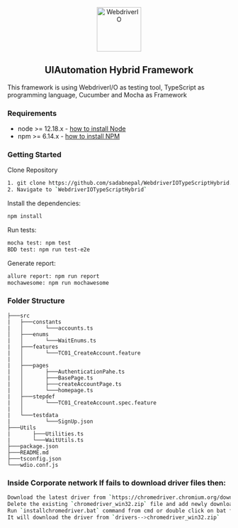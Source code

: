 <p align="center">
    <a href="https://webdriver.io/">
        <img alt="WebdriverIO" src="https://webdriver.io/assets/images/robot-3677788dd63849c56aa5cb3f332b12d5.svg" width="100">
    </a>
</p>

<h2 align="center"> UIAutomation Hybrid Framework </h2>
This framework is using WebdriverI/O as testing tool, TypeScript as programming language, Cucumber and Mocha as Framework

### Requirements
-   node >= 12.18.x - [how to install Node](https://nodejs.org/en/download/)
-   npm >= 6.14.x - [how to install NPM](https://www.npmjs.com/get-npm)

### Getting Started
Clone Repository
```bash
1. git clone https://github.com/sadabnepal/WebdriverIOTypeScriptHybrid.git
2. Navigate to `WebdriverIOTypeScriptHybrid`
```

Install the dependencies:
```bash
npm install
```

Run tests:
```bash
mocha test: npm test
BDD test: npm run test-e2e
```

Generate report:
```bash
allure report: npm run report
mochawesome: npm run mochawesome
```

### Folder Structure
```
├───src
|   ├───constants
|   │       └───accounts.ts
│   ├───enums
|   │       └───WaitEnums.ts
|   ├───features
|   │       └───TC01_CreateAccount.feature
|   │      
|   ├───pages
|   │  	    ├───AuthenticationPahe.ts
|   │	    ├───BasePage.ts
|   │	    ├───createAccountPage.ts
|   │	    └───homepage.ts
|   ├───stepdef
|   │       └───TC01_CreateAccount.spec.feature
|   │      
|   └───testdata
|           └───SignUp.json
├───Utils
|       ├───Utilities.ts
|       └───WaitUtils.ts
├───package.json
├───README.md
├───tsconfig.json
└───wdio.conf.js
```

### Inside Corporate network If fails to download driver files then:
```bash
Download the latest driver from `https://chromedriver.chromium.org/downloads`
Delete the existing `chromedriver_win32.zip` file and add newly downloaded zip file 
Run `installchromedriver.bat` command from cmd or double click on bat file
It will download the driver from `drivers-->chromedriver_win32.zip`

```
